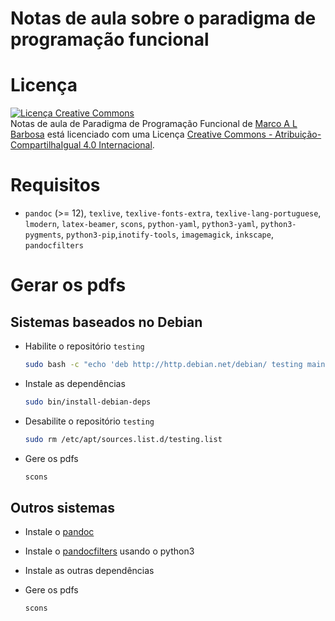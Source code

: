 # Notas de aula sobre o paradigma de programação funcional

# Licença

<a rel="license" href="http://creativecommons.org/licenses/by-sa/4.0/">
  <img alt="Licença Creative Commons" style="border-width:0" src="http://i.creativecommons.org/l/by-sa/4.0/88x31.png" />
</a>
<br />
<span xmlns:dct="http://purl.org/dc/terms/" href="http://purl.org/dc/dcmitype/Text" property="dct:title" rel="dct:type">
Notas de aula de Paradigma de Programação Funcional</span> de
<a xmlns:cc="http://creativecommons.org/ns#" href="http://mabarbo.pro.br" property="cc:attributionName" rel="cc:attributionURL">
Marco A L Barbosa</a>
está licenciado com uma Licença
<a rel="license" href="http://creativecommons.org/licenses/by-sa/4.0/">
Creative Commons - Atribuição-CompartilhaIgual 4.0 Internacional</a>.

# Requisitos

-   `pandoc` (>= 12), `texlive`, `texlive-fonts-extra`,
    `texlive-lang-portuguese`, `lmodern`, `latex-beamer`, `scons`,
    `python-yaml`, `python3-yaml`, `python3-pygments`,
    `python3-pip`,`inotify-tools`, `imagemagick`, `inkscape`, `pandocfilters`

# Gerar os pdfs

## Sistemas baseados no Debian

-   Habilite o repositório `testing`

    ```bash
    sudo bash -c "echo 'deb http://http.debian.net/debian/ testing main' > /etc/apt/sources.list.d/testing.list"
    ```

-   Instale as dependências

    ```bash
    sudo bin/install-debian-deps
    ```

-   Desabilite o repositório `testing`

    ```bash
    sudo rm /etc/apt/sources.list.d/testing.list
    ```

-   Gere os pdfs

    ```bash
    scons
    ```

## Outros sistemas

-   Instale o [pandoc](http://johnmacfarlane.net/pandoc/installing.html)

-   Instale o [pandocfilters](https://github.com/jgm/pandocfilters) usando o python3

-   Instale as outras dependências

-   Gere os pdfs

    ```bash
    scons
    ```

<!-- % vim: set spell spelllang=pt_br: -->
